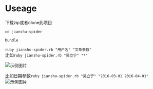 # Useage

下载zip或者clone此项目  

``` cd jianshu-spider ```  

``` bundle ```  

``` ruby jianshu-spider.rb "用户名" "文章参数" ```  
比如``` ruby jianshu-spider.rb "吴立宁" "*" ```  

![示例图片](./示例图片.png)

比如日期参数``` ruby jianshu-spider.rb "吴立宁" "2016-03-01 2016-04-01" ```  
![示例图片](./示例图片.png)
